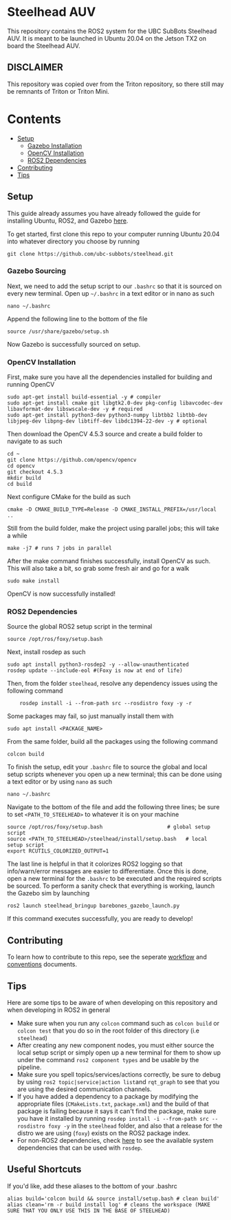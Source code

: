 # Steelhead AUV

This repository contains the ROS2 system for the UBC SubBots Steelhead AUV. It is meant to be launched in Ubuntu 20.04 on the Jetson TX2 on board the Steelhead AUV.

## DISCLAIMER

This repository was copied over from the Triton repository, so there still may be remnants of Triton or Triton Mini.

# Contents

- [Setup](#setup)
    - [Gazebo Installation](#gazebo-installation)
    - [OpenCV Installation](#opencv-installation)
    - [ROS2 Dependencies](#ros2-dependencies)
- [Contributing](#contributing)
- [Tips](#tips)

## Setup
This guide already assumes you have already followed the guide for installing Ubuntu, ROS2, and Gazebo [here](https://github.com/ubc-subbots/software-start-here).

To get started, first clone this repo to your computer running Ubuntu 20.04 into whatever directory you choose by running

    git clone https://github.com/ubc-subbots/steelhead.git

### Gazebo Sourcing
Next, we need to add the setup script to our `.bashrc` so that it is sourced on every new terminal. Open up `~/.bashrc` in a text editor or in nano as such

    nano ~/.bashrc

Append the following line to the bottom of the file

    source /usr/share/gazebo/setup.sh

Now Gazebo is successfully sourced on setup.

### OpenCV Installation
First, make sure you have all the dependencies installed for building and running OpenCV

    sudo apt-get install build-essential -y # compiler
    sudo apt-get install cmake git libgtk2.0-dev pkg-config libavcodec-dev libavformat-dev libswscale-dev -y # required
    sudo apt-get install python3-dev python3-numpy libtbb2 libtbb-dev libjpeg-dev libpng-dev libtiff-dev libdc1394-22-dev -y # optional

Then download the OpenCV 4.5.3 source and create a build folder to navigate to as such

    cd ~
    git clone https://github.com/opencv/opencv
    cd opencv
    git checkout 4.5.3
    mkdir build
    cd build

Next configure CMake for the build as such

    cmake -D CMAKE_BUILD_TYPE=Release -D CMAKE_INSTALL_PREFIX=/usr/local ..

Still from the build folder, make the project using parallel jobs; this will take a while

    make -j7 # runs 7 jobs in parallel

After the make command finishes successfully, install OpenCV as such. This will also take a bit, so grab some fresh air and go for a walk

    sudo make install

OpenCV is now successfully installed!

### ROS2 Dependencies
Source the global ROS2 setup script in the terminal

    source /opt/ros/foxy/setup.bash
  
Next, install rosdep as such
 
    sudo apt install python3-rosdep2 -y --allow-unauthenticated 
    rosdep update --include-eol #(Foxy is now at end of life)
  
Then, from the folder `steelhead`, resolve any dependency issues using the following command
 
        rosdep install -i --from-path src --rosdistro foxy -y -r
  
Some packages may fail, so just manually install them with 

    sudo apt install <PACKAGE_NAME>

From the same folder, build all the packages using the following command

    colcon build
  
To finish the setup, edit your `.bashrc` file to source the global and local setup scripts whenever you open up a new terminal; this can be done using a text editor or by using `nano` as such
 
    nano ~/.bashrc
    
Navigate to the bottom of the file and add the following three lines; be sure to set `<PATH_TO_STEELHEAD>` to whatever it is on your machine

    source /opt/ros/foxy/setup.bash                     # global setup script
    source <PATH_TO_STEELHEAD>/steelhead/install/setup.bash   # local setup script
    export RCUTILS_COLORIZED_OUTPUT=1
    
The last line is helpful in that it colorizes ROS2 logging so that info/warn/error messages are easier to differentiate. Once this is done, open a new terminal for the `.bashrc` to be executed and the required scripts be sourced. To perform a sanity check that everything is working, launch the Gazebo sim by launching

    ros2 launch steelhead_bringup barebones_gazebo_launch.py
   
If this command executes successfully, you are ready to develop!

## Contributing
To learn how to contribute to this repo, see the seperate [workflow](WORKFLOW.md) and [conventions](CONVENTIONS.md) documents.
    
## Tips
Here are some tips to be aware of when developing on this repository and when developing in ROS2 in general
- Make sure when you run any `colcon` command such as `colcon build` or `colcon test` that you do so in the root folder of this directory (i.e `steelhead`)
- After creating any new component nodes, you must either source the local setup script or simply open up a new terminal for them to show up under the command `ros2 component types` and be usable by the pipeline.
- Make sure you spell topics/services/actions correctly, be sure to debug by using `ros2 topic|service|action list`and `rqt_graph` to see that you are using the desired communication channels.
- If you have added a dependency to a package by modifying the appropriate files (`CMakeLists.txt`, `package.xml`) and the build of that package is failing because it says it can't find the package, make sure you have it installed by running `rosdep install -i --from-path src --rosdistro foxy -y` in the `steelhead` folder, and also that a release for the distro we are using (`foxy`) exists on the ROS2 package index.
- For non-ROS2 dependencies, check [here](https://github.com/ros/rosdistro/tree/master/rosdep) to see the available system dependencies that can be used with `rosdep`.

## Useful Shortcuts
If you'd like, add these aliases to the bottom of your .bashrc

```
alias build='colcon build && source install/setup.bash # clean build'
alias clean='rm -r build install log' # cleans the workspace (MAKE SURE THAT YOU ONLY USE THIS IN THE BASE OF STEELHEAD)
```
